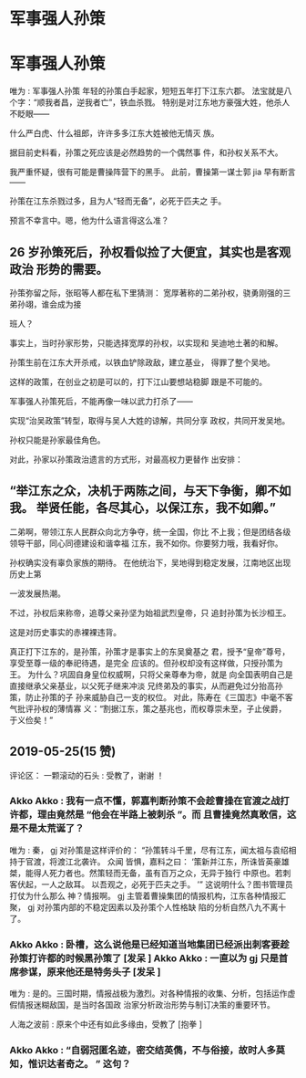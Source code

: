 # 军事强人孙策

# 军事强人孙策

唯为 : 军事强人孙策 年轻的孙策白手起家，短短五年打下江东六郡。 法宝就是八个字：“顺我者昌，逆我者亡”，铁血杀戮。 特别是对江东地方豪强大姓，他杀人不眨眼——

什么严白虎、什么祖郎，许许多多江东大姓被他无情灭 族。

据目前史料看，孙策之死应该是必然趋势的一个偶然事 件，和孙权关系不大。

我严重怀疑，很有可能是曹操阵营下的黑手。 此前，曹操第一谋士郭 jia 早有断言——

孙策在江东杀戮过多，且为人“轻而无备”，必死于匹夫之 手。

预言不幸言中。嗯，他为什么语言得这么准？

## 26 岁孙策死后，孙权看似捡了大便宜，其实也是客观政治 形势的需要。

孙策弥留之际，张昭等人都在私下里猜测： 宽厚著称的二弟孙权，骁勇刚强的三弟孙翊，谁会成为接

班人？

事实上，当时孙家形势，只能选择宽厚的孙权，以实现和 吴迪地土著的和解。

孙策生前在江东大开杀戒，以铁血铲除政敌，建立基业， 得罪了整个吴地。

这样的政策，在创业之初是可以的，打下江山要想站稳脚 跟是不可能的。

军事强人孙策死后，不能再像一味以武力打杀了——

实现“治吴政策”转型，取得与吴人大姓的谅解，共同分享 政权，共同开发吴地。

孙权只能是孙家最佳角色。

对此，孙家以孙策政治遗言的方式形，对最高权力更替作 出安排：

## “举江东之众，决机于两陈之间，与天下争衡，卿不如我。 举贤任能，各尽其心，以保江东，我不如卿。”

二弟啊，带领江东人民群众向北方争夺，统一全国，你比 不上我；但是团结各级领导干部，同心同德建设和谐幸福 江东，我不如你。你要努力哦，我看好你。

孙权确实没有辜负家族的期待。 在他统治下，吴地得到稳定发展，江南地区出现历史上第

一波发展热潮。

不过，孙权后来称帝，追尊父亲孙坚为始祖武烈皇帝，只 追封孙策为长沙桓王。

这是对历史事实的赤裸裸违背。

真正打下江东的，是孙策，孙策才是事实上的东吴奠基之 君，授予“皇帝”尊号，享受至尊一级的奉祀待遇，是完全 应该的。但孙权却没有这样做，只授孙策为王。 为什么？巩固自身皇位权威啊，只将父亲尊奉为帝，就是 向全国表明自己是直接继承父亲基业，以父死子继来冲淡 兄终弟及的事实，从而避免过分抬高孙策，防止孙策的子 孙来威胁自己一支的权位。 对此，陈寿在《三国志》中毫不客气批评孙权的薄情寡 义：“割据江东，策之基兆也，而权尊崇未至，子止侯爵， 于义俭矣！”

## 2019-05-25(15 赞)

评论区： 一颗滚动的石头 : 受教了，谢谢 ！

### Akko Akko : 我有一点不懂，郭嘉判断孙策不会趁曹操在官渡之战打许都，理由竟然是 “他会在半路上被刺杀 ”。而 且曹操竟然真敢信，这是不是太荒诞了？

唯为 : 秦， gj 对孙策是这样评价的： “孙策转斗千里，尽有江东，闻太祖与袁绍相持于官渡，将渡江北袭许。 众闻 皆惧，嘉料之曰： ‘策新并江东，所诛皆英豪雄桀，能得人死力者也。然策轻而无备，虽有百万之众，无异于独行 中原也。若刺客伏起，一人之敌耳。 以吾观之，必死于匹夫之手。 ’” 这说明什么？图书管理员打仗为什么那么 神？情报啊。 gj 主管着曹操集团的情报机构，江东各种情报汇聚， gj 对孙策内部的不稳定因素以及孙策个人性格缺 陷的分析自然八九不离十了。

### Akko Akko : 卧槽，这么说他是已经知道当地集团已经派出刺客要趁孙策打许都的时候黑孙策了 [发呆 ] Akko Akko : 一直以为 gj 只是首席参谋，原来他还是特务头子 [发呆 ]

唯为 : 是的。三国时期，情报战极为激烈。对各种情报的收集、分析，包括运作虚假情报迷糊敌国，是当时各国政 治家分析政治形势与制订决策的重要环节。

人海之波前 : 原来个中还有如此多缘由，受教了 [抱拳 ]

### Akko Akko : “自弱冠匿名迹，密交结英儁，不与俗接，故时人多莫知，惟识达者奇之。 ” 这句？